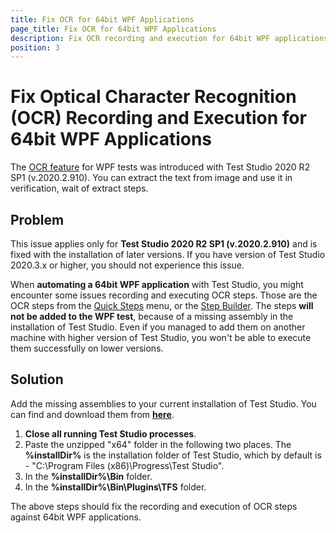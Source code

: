 ```yaml
---
title: Fix OCR for 64bit WPF Applications
page_title: Fix OCR for 64bit WPF Applications
description: Fix OCR recording and execution for 64bit WPF applications. Optical Character Recognition OCR for WPF applications 64 bit. Test Studio release 2020 R2 fix for OCR for WPF application.
position: 3
---
```

# Fix Optical Character Recognition (OCR) Recording and Execution for 64bit WPF Applications

The <a href="/features/recorder/verifications/text-from-image" target="_blank">OCR feature</a> for WPF tests was introduced with Test Studio 2020 R2 SP1 (v.2020.2.910). You can extract the text from image and use it in verification, wait of extract steps.

## Problem

This issue applies only for **Test Studio 2020 R2 SP1 (v.2020.2.910)** and is fixed with the installation of later versions. If you have version of Test Studio 2020.3.x or higher, you should not experience this issue. 

When **automating a 64bit WPF application** with Test Studio, you might encounter some issues recording and executing OCR steps. Those are the OCR steps from the <a href="/features/recorder/verifications/text-from-image#how-to-record-a-text-from-image-step" target="_blank">Quick Steps</a> menu, or the <a href="/features/custom-steps/overview" target="_blank">Step Builder</a>. The steps **will not be added to the WPF test**, because of a missing assembly in the installation of Test Studio. Even if you managed to add them on another machine with higher version of Test Studio, you won't be able to execute them successfully on lower versions. 

## Solution

Add the missing assemblies to your current installation of Test Studio. You can find and download them from <a href="/downloads/OCR_tesseract.4.1.0x64.zip" target="_blank">**here**</a>. 

1. **Close all running Test Studio processes**.
2. Paste the unzipped "x64" folder in the following two places. The **%installDir%** is the installation folder of Test Studio, which by default is - "C:\Program Files (x86)\Progress\Test Studio".
3. In the **%installDir%\Bin** folder.
4. In the **%installDir%\Bin\Plugins\TFS** folder. 

The above steps should fix the recording and execution of OCR steps against 64bit WPF applications.
